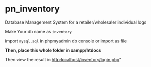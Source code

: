 # pn_inventory
Database Management System for a retailer/wholesaler individual logs


Make Your db name as ```inventory```

import ```mysql.sql``` in phpmyadmin db console or import as file 

**Then, place this whole folder in xampp/htdocs**

Then view the result in [http:localhost/inventory/login.php](http:localhost/inventory/login.php)"
